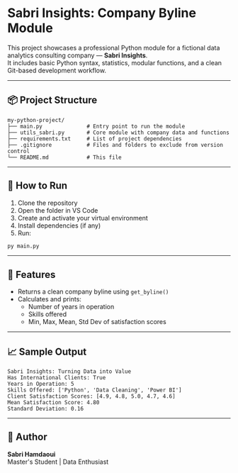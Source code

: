 
# Sabri Insights: Company Byline Module

This project showcases a professional Python module for a fictional data analytics consulting company — **Sabri Insights**.  
It includes basic Python syntax, statistics, modular functions, and a clean Git-based development workflow.

---

## 📦 Project Structure

```
my-python-project/
├── main.py              # Entry point to run the module
├── utils_sabri.py       # Core module with company data and functions
├── requirements.txt     # List of project dependencies
├── .gitignore           # Files and folders to exclude from version control
└── README.md            # This file
```

---

## 🔧 How to Run

1. Clone the repository  
2. Open the folder in VS Code  
3. Create and activate your virtual environment  
4. Install dependencies (if any)  
5. Run:

```bash
py main.py
```

---

## 🧠 Features

- Returns a clean company byline using `get_byline()`
- Calculates and prints:
  - Number of years in operation
  - Skills offered
  - Min, Max, Mean, Std Dev of satisfaction scores

---

## 📈 Sample Output

```
Sabri Insights: Turning Data into Value
Has International Clients: True
Years in Operation: 5
Skills Offered: ['Python', 'Data Cleaning', 'Power BI']
Client Satisfaction Scores: [4.9, 4.8, 5.0, 4.7, 4.6]
Mean Satisfaction Score: 4.80
Standard Deviation: 0.16
```

---

## 👤 Author

**Sabri Hamdaoui**  
Master's Student | Data Enthusiast  
